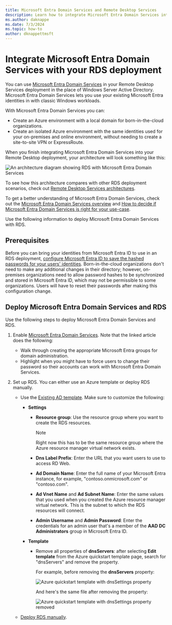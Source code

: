 ```yaml
---
title: Microsoft Entra Domain Services and Remote Desktop Services
description: Learn how to integrate Microsoft Entra Domain Services into your RDS deployment.
ms.author: daknappe
ms.date: 7/3/2024
ms.topic: how-to
author: dknappettmsft
---
```

# Integrate Microsoft Entra Domain Services with your RDS deployment

You can use [Microsoft Entra Domain Services](/azure/active-directory-domain-services/active-directory-ds-overview) in your Remote Desktop Services deployment in the place of Windows Server Active Directory. Microsoft Entra Domain Services lets you use your existing Microsoft Entra identities in with classic Windows workloads.

With Microsoft Entra Domain Services you can:
- Create an Azure environment with a local domain for born-in-the-cloud organizations.
- Create an isolated Azure environment with the same identities used for your on-premises and online environment, without needing to create a site-to-site VPN or ExpressRoute.

When you finish integrating Microsoft Entra Domain Services into your Remote Desktop deployment, your architecture will look something like this:

![An architecture diagram showing RDS with Microsoft Entra Domain Services](media/aadds-rds.png)

To see how this architecture compares with other RDS deployment scenarios, check out [Remote Desktop Services architectures](desktop-hosting-logical-architecture.md).

To get a better understanding of Microsoft Entra Domain Services, check out the [Microsoft Entra Domain Services overview](/azure/active-directory-domain-services/active-directory-ds-overview) and [How to decide if Microsoft Entra Domain Services is right for your use-case](/azure/active-directory-domain-services/active-directory-ds-comparison).

Use the following information to deploy Microsoft Entra Domain Services with RDS.

## Prerequisites

Before you can bring your identities from Microsoft Entra ID to use in an RDS deployment, [configure Microsoft Entra ID to save the hashed passwords for your users' identities](/azure/active-directory-domain-services/active-directory-ds-getting-started-password-sync). Born-in-the-cloud organizations don't need to make any additional changes in their directory; however, on-premises organizations need to allow password hashes to be synchronized and stored in Microsoft Entra ID, which may not be permissible to some organizations. Users will have to reset their passwords after making this configuration change.

<a name='deploy-azure-ad-ds-and-rds'></a>

## Deploy Microsoft Entra Domain Services and RDS
Use the following steps to deploy Microsoft Entra Domain Services and RDS.

1. Enable [Microsoft Entra Domain Services](/azure/active-directory-domain-services/active-directory-ds-getting-started). Note that the linked article does the following:
   - Walk through creating the appropriate Microsoft Entra groups for domain administration.
   - Highlight when you might have to force users to change their password so their accounts can work with Microsoft Entra Domain Services.

2. Set up RDS. You can either use an Azure template or deploy RDS manually.
   - Use the [Existing AD template](https://azure.microsoft.com/resources/templates/rds-deployment-existing-ad/). Make sure to customize the following:

     - **Settings**
       - **Resource group**: Use the resource group where you want to create the RDS resources.
         > [!NOTE]
         > Right now this has to be the same resource group where the Azure resource manager virtual network exists.

       - **Dns Label Prefix**: Enter the URL that you want users to use to access RD Web.
       - **Ad Domain Name**: Enter the full name of your Microsoft Entra instance, for example, "contoso.onmicrosoft.com" or "contoso.com".
       - **Ad Vnet Name** and **Ad Subnet Name**: Enter the same values that you used when you created the Azure resource manager virtual network. This is the subnet to which the RDS resources will connect.
       - **Admin Username** and **Admin Password**: Enter the credentials for an admin user that's a member of the **AAD DC Administrators** group in Microsoft Entra ID.

     - **Template**
        - Remove all properties of **dnsServers**: after selecting **Edit template** from the Azure quickstart template page, search for "dnsServers" and remove the property.

           For example, before removing the **dnsServers** property:

           ![Azure quickstart template with dnsSettings property](media/rds-remove-dnssettings-before.png)

           And here's the same file after removing the property:

           ![Azure quickstart template with dnsSettings property removed](media/rds-remove-dnssettings-after.png)

   - [Deploy RDS manually](rds-deploy-infrastructure.md).
